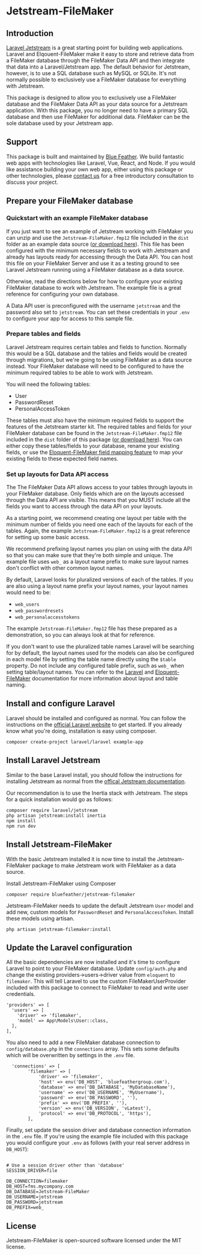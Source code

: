 # Jetstream-FileMaker
## Introduction
[Laravel Jetstream](https://jetstream.laravel.com/2.x/introduction.html) is a great starting point for building web applications. Laravel and Elqouent-FileMaker make it easy to store and retrieve data from a FileMaker database through the FileMaker Data API and then integrate that data into a Laravel/Jetstream app. The default behavior for Jetstream, however, is to use a SQL database such as MySQL or SQLite. It's not normally possible to exclusively use a FileMaker database for everything with Jetstream.

This package is designed to allow you to exclusively use a FileMaker database and the FileMaker Data API as your data source for a Jetstream application. With this package, you no longer need to have a primary SQL database and then use FileMaker for additional data. FileMaker can be the sole database used by your Jetstream app.

## Support

This package is built and maintained by [Blue Feather](https://www.bluefeathergroup.com/). We build fantastic web apps with technologies like Laravel, Vue, React, and Node. If you would like assistance building your own web app, either using this package or other technologies, please [contact us](https://www.bluefeathergroup.com/contact/) for a free introductory consultation to discuss your project. 

## Prepare your FileMaker database

### Quickstart with an example FileMaker database
If you just want to see an example of Jetstream working with FileMaker you can unzip and use the `Jetstream-FileMaker.fmp12` file included in the `dist` folder as an example data source ([or download here](https://github.com/BlueFeatherGroup/Jetstream-FileMaker/raw/main/dist/Jetstream-FileMaker.fmp12.zip)). This file has been configured with the minimum necessary fields to work with Jetstream and already has layouts ready for accessing through the Data API. You can host this file on your FileMaker Server and use it as a testing ground to see Laravel Jetstream running using a FileMaker database as a data source.

Otherwise, read the directions below for how to configure your existing FileMaker database to work with Jetstream. The example file is a great reference for configuring your own database.

A Data API user is preconfigured with the username `jetstream` and the password also set to `jetstream`. You can set these credentials in your `.env` to configure your app for access to this sample file.

### Prepare tables and fields
Laravel Jetstream requires certain tables and fields to function. Normally this would be a SQL database and the tables and fields would be created through migrations, but we're going to be using FileMaker as a data source instead. Your FileMaker database will need to be configured to have the minimum required tables to be able to work with Jetstream. 

You will need the following tables:
* User
* PasswordReset
* PersonalAccessToken

These tables must also have the minimum required fields to support the features of the Jetstream starter kit. The required tables and fields for your FileMaker database can be found in the `Jetstream-FileMaker.fmp12` file included in the `dist` folder of this package ([or download here](https://github.com/BlueFeatherGroup/Jetstream-FileMaker/raw/main/dist/Jetstream-FileMaker.fmp12.zip)). You can either copy these tables/fields to your database, rename your existing fields, or use the [Eloquent-FileMaker field mapping feature](https://github.com/BlueFeatherGroup/eloquent-filemaker) to map your existing fields to these expected field names.

### Set up layouts for Data API access
The The FileMaker Data API allows access to your tables through layouts in your FileMaker database. Only fields which are on the layouts accessed through the Data API are visible. This means that you MUST include all the fields you want to access through the data API on your layouts.

As a starting point, we recommend creating one layout per table with the minimum number of fields you need one each of the layouts for each of the tables. Again, the example `Jetstream-FileMaker.fmp12` is a great reference for setting up some basic access.

We recommend prefixing layout names you plan on using with the data API so that you can make sure that they're both simple and unique. The example file uses `web_` as a layout name prefix to make sure layout names don't conflict with other common layout names.

By default, Laravel looks for pluralized versions of each of the tables. If you are also using a layout name prefix your layout names, your layout names would need to be:
* `web_users`
* `web_passwordresets` 
* `web_personalaccesstokens`

The example `Jetstream-FileMaker.fmp12` file has these prepared as a demonstration, so you can always look at that for reference.

If you don't want to use the pluralized table names Laravel will be searching for by default, the layout names used for the models can also be configured in each model file by setting the table name directly using the `$table` property. Do not include any configured table prefix, such as `web_` when setting table/layout names. You can refer to the [Laravel](https://laravel.com/docs/9.x/eloquent#table-names) and [Eloquent-FileMaker](https://github.com/BlueFeatherGroup/eloquent-filemaker#setting-a-layout) documentation for more information about layout and table naming.

## Install and configure Laravel
Laravel should be installed and configured as normal. You can follow the instructions on the [official Laravel website](https://laravel.com/docs/9.x/installation) to get started.
If you already know what you're doing, installation is easy using composer.

```
composer create-project laravel/laravel example-app
```
## Install Laravel Jetstream
Similar to the base Laravel install, you should follow the instructions for installing Jetstream as normal from the [offical Jetstream documentation](https://jetstream.laravel.com/2.x/introduction.html).

Our recommendation is to use the Inertia stack with Jetstream. The steps for a quick installation would go as follows: 
```
composer require laravel/jetstream
php artisan jetstream:install inertia
npm install
npm run dev
```

## Install Jetstream-FileMaker
With the basic Jetstream installed it is now time to install the Jetstream-FileMaker package to make Jetstream work with FileMaker as a data source.

Install Jetstream-FileMaker using Composer
```
composer require bluefeather/jetstream-filemaker
```

Jetstream-FileMaker needs to update the default Jetstream `User` model and add new, custom models for `PasswordReset` and `PersonalAccessToken`. Install these models using artisan.
```
php artisan jetstream-filemaker:install
```

## Update the Laravel configuration
All the basic dependencies are now installed and it's time to configure Laravel to point to your FileMaker database. Update `config/auth.php` and change the existing providers->users->driver value from `eloquent` to `filemaker`. This will tell Laravel to use the custom FileMakerUserProvider included with this package to connect to FileMaker to read and write user credentials.
  ```
  'providers' => [
    'users' => [
      'driver' => 'filemaker',
      'model' => App\Models\User::class,
    ],
  ],
  ```

You also need to add a new FileMaker database connection to `config/database.php` in the `connections` array. This sets some defaults which will be overwritten by settings in the `.env` file.
```
  'connections' => [
        'filemaker' => [
            'driver' => 'filemaker',
            'host' => env('DB_HOST', 'bluefeathergroup.com'),
            'database' => env('DB_DATABASE', 'MyDatabaseName'), 
            'username' => env('DB_USERNAME', 'MyUsername'),
            'password' => env('DB_PASSWORD', ''),
            'prefix' => env('DB_PREFIX', ''),
            'version' => env('DB_VERSION', 'vLatest'),
            'protocol' => env('DB_PROTOCOL', 'https'),
        ],
```

Finally, set update the session driver and database connection information in the `.env` file. If you're using the example file included with this package you would configure your `.env` as follows (with your real server address in `DB_HOST`):
```

# Use a session driver other than 'database'
SESSION_DRIVER=file

DB_CONNECTION=filemaker
DB_HOST=fms.mycompany.com
DB_DATABASE=Jetstream-FileMaker
DB_USERNAME=jetstream
DB_PASSWORD=jetstream
DB_PREFIX=web_
```

## License
Jetstream-FileMaker is open-sourced software licensed under the MIT license.